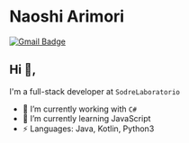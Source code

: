 # Naoshi Arimori

[![Gmail Badge](https://img.shields.io/badge/-naoshi.arimori@laboratoriosodre.com.br-c14438?style=flat-square&logo=Gmail&logoColor=white&link=mailto:naoshi.arimori@laboratoriosodre.com.br)](mailto:naoshi.arimori@laboratoriosodre.com.br)

## Hi 👋, 

I'm a full-stack developer at `SodreLaboratorio` 

- 🔭 I’m currently working with `C#`
- 🌱 I’m currently learning JavaScript
- ⚡ Languages: Java, Kotlin, Python3
